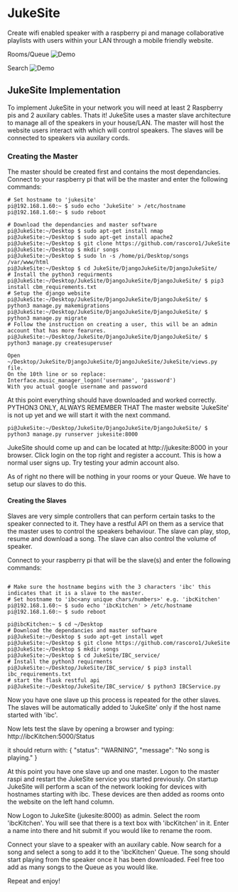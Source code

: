 # JukeSite
Create wifi enabled speaker with a raspberry pi and manage collaborative playlists with users within your LAN through a mobile friendly website.
</br>

Rooms/Queue
![Demo](https://github.com/rascoro1/JukeSite/blob/master/room.png)

Search
![Demo](https://github.com/rascoro1/JukeSite/blob/master/search.png)

## JukeSite Implementation
To implement JukeSite in your network you will need at least 2 Raspberry pis and 2 auxilary cables. Thats it!
JukeSite uses a master slave architecture to manage all of the speakers in your house/LAN.
The master will host the website users interact with which will control speakers.
The slaves will be connected to speakers via auxilary cords.

### Creating the Master
The master should be created first and contains the most dependancies.
Connect to your raspberry pi that will be the master and enter the following commands:

```
# Set hostname to 'jukesite'
pi@192.168.1.60:~ $ sudo echo 'JukeSite' > /etc/hostname
pi@192.168.1.60:~ $ sudo reboot

# Download the dependancies and master software
pi@JukeSite:~/Desktop $ sudo apt-get install nmap
pi@JukeSite:~/Desktop $ sudo apt-get install apache2
pi@JukeSite:~/Desktop $ git clone https://github.com/rascoro1/JukeSite
pi@JukeSite:~/Desktop $ mkdir songs
pi@JukeSite:~/Desktop $ sudo ln -s /home/pi/Desktop/songs /var/www/html
pi@JukeSite:~/Desktop $ cd JukeSite/DjangoJukeSite/DjangoJukeSite/
# Install the python3 requirments
pi@JukeSite:~/Desktop/JukeSite/DjangoJukeSite/DjangoJukeSite/ $ pip3 install cbm_requirements.txt
# Setup the django website
pi@JukeSite:~/Desktop/JukeSite/DjangoJukeSite/DjangoJukeSite/ $ python3 manage.py makemigrations
pi@JukeSite:~/Desktop/JukeSite/DjangoJukeSite/DjangoJukeSite/ $ python3 manage.py migrate
# Follow the instruction on creating a user, this will be an admin account that has more fearures.
pi@JukeSite:~/Desktop/JukeSite/DjangoJukeSite/DjangoJukeSite/ $ python3 manage.py createsuperuser

Open ~/Desktop/JukeSite/DjangoJukeSite/DjangoJukeSite/JukeSite/views.py file.
On the 10th line or so replace:
Interface.music_manager_logon('username', 'password')
With you actual google username and password
```
At this point everything should have downloaded and worked correctly.
PYTHON3 ONLY, ALWAYS REMEMBER THAT
The master website 'JukeSite' is not up yet and we will start it with the next command.
```
pi@JukeSite:~/Desktop/JukeSite/DjangoJukeSite/DjangoJukeSite/ $ python3 manage.py runserver jukesite:8000
```
JukeSite should come up and can be located at http://jukesite:8000 in your browser.
Click login on the top right and register a account. This is how a normal user signs up. Try testing your admin account also.

As of right no there will be nothing in your rooms or your Queue. We have to setup our slaves to do this.

#### Creating the Slaves
Slaves are very simple controllers that can perform certain tasks to the speaker connected to it.
They have a restful API on them as a service that the master uses to control the speakers behaviour.
The slave can play, stop, resume and download a song. The slave can also control the volume of speaker.


Connect to your raspberry pi that will be the slave(s) and enter the following commands:


```

# Make sure the hostname begins with the 3 characters 'ibc' this indicates that it is a slave to the master.
# Set hostname to 'ibc<any unique chars/numbers>' e.g. 'ibcKitchen'
pi@192.168.1.60:~ $ sudo echo 'ibcKitchen' > /etc/hostname
pi@192.168.1.60:~ $ sudo reboot

pi@ibcKitchen:~ $ cd ~/Desktop
# Download the dependancies and master software
pi@JukeSite:~/Desktop $ sudo apt-get install wget
pi@JukeSite:~/Desktop $ git clone https://github.com/rascoro1/JukeSite
pi@JukeSite:~/Desktop $ mkdir songs
pi@JukeSite:~/Desktop $ cd JukeSite/IBC_service/
# Install the python3 requirments
pi@JukeSite:~/Desktop/JukeSite/IBC_service/ $ pip3 install ibc_requirements.txt
# start the flask restful api
pi@JukeSite:~/Desktop/JukeSite/IBC_service/ $ python3 IBCService.py
```
Now you have one slave up this process is repeated for the other slaves.
The slaves will be automatically added to 'JukeSite' only if the host name started with 'ibc'.

Now lets test the slave by opening a browser and typing:
http://ibcKitchen:5000/Status

it should return with:
{
    "status": "WARNING",
    "message": "No song is playing."
}

At this point you have one slave up and one master.
Logon to the master raspi and restart the JukeSite service you started previously.
On startup JukeSite will perform a scan of the network looking for devices with hostnames starting with ibc.
These devices are then added as rooms onto the website on the left hand column.

Now Logon to JukeSite (jukesite:8000) as admin.
Select the room 'ibcKitchen'.
You will see that there is a text box with 'ibcKitchen' in it. Enter a name into there and hit submit if you would like to rename the room.

Connect your slave to a speaker with an auxilary cable.
Now search for a song and select a song to add it to the 'ibcKitchen' Queue.
The song should start playing from the speaker once it has been downloaded.
Feel free too add as many songs to the Queue as you would like.

Repeat and enjoy!
